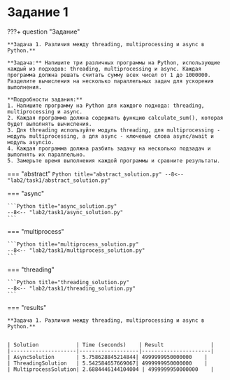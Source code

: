 # Задание 1 


???+ question "Задание"

    **Задача 1. Различия между threading, multiprocessing и async в Python.**

    **Задача:** Напишите три различных программы на Python, использующие каждый из подходов: threading, multiprocessing и async. Каждая программа должна решать считать сумму всех чисел от 1 до 1000000. Разделите вычисления на несколько параллельных задач для ускорения выполнения.
    
    **Подробности задания:**
    1. Напишите программу на Python для каждого подхода: threading, multiprocessing и async.
    2. Каждая программа должна содержать функцию calculate_sum(), которая будет выполнять вычисления.
    3. Для threading используйте модуль threading, для multiprocessing - модуль multiprocessing, а для async - ключевые слова async/await и модуль asyncio.
    4. Каждая программа должна разбить задачу на несколько подзадач и выполнять их параллельно.
    5. Замерьте время выполнения каждой программы и сравните результаты.

=== "abstract"
    ```Python title="abstract_solution.py"
    --8<-- "lab2/task1/abstract_solution.py"
    ```

=== "async"

    ```Python title="async_solution.py"
    --8<-- "lab2/task1/async_solution.py"
    ```

=== "multiprocess"

    ```Python title="multiprocess_solution.py"
    --8<-- "lab2/task1/multiprocess_solution.py"
    ```

=== "threading"

    ```Python title="threading_solution.py"
    --8<-- "lab2/task1/threading_solution.py"
    ```


=== "results"

    **Задача 1. Различия между threading, multiprocessing и async в Python.**


    | Solution            | Time (seconds)    | Result               |
    |---------------------|-------------------|----------------------|
    | AsyncSolution       | 5.758628845214844| 4999999950000000    |
    | ThreadingSolution   | 5.542584657669067| 4999999950000000    |
    | MultiprocessSolution| 2.6884446144104004 | 4999999950000000    |
